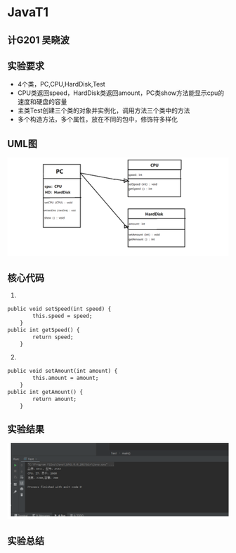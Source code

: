 # JavaT1

## 计G201 吴晓波

## 实验要求

+ 4个类，PC,CPU,HardDisk,Test
+ CPU类返回speed，HardDisk类返回amount，PC类show方法能显示cpu的速度和硬盘的容量
+ 主类Test创建三个类的对象并实例化，调用方法三个类中的方法
+ 多个构造方法，多个属性，放在不同的包中，修饰符多样化

## UML图

![](https://github.com/INHOPEKEEP/JavaT1/blob/main/picture/11.png)

## 核心代码
1.
```
public void setSpeed(int speed) {
        this.speed = speed;
    }
public int getSpeed() {
        return speed;
    }
```
2.
```
public void setAmount(int amount) {
        this.amount = amount;
    }
public int getAmount() {
        return amount;
    }
```
## 实验结果

![](https://github.com/INHOPEKEEP/JavaT1/blob/main/picture/20%20(2).png)

## 实验总结


